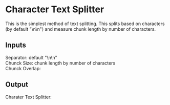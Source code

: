# Character Text Splitter
This is the simplest method of text splitting. This splits based on characters (by default "\n\n") and measure chunk length by number of characters.
## Inputs
Separator: default "\n\n" <br>
Chunck Size: chunk length by number of characters <br>
Chunck Overlap: <br>
## Output 
Charater Text Splitter: 
